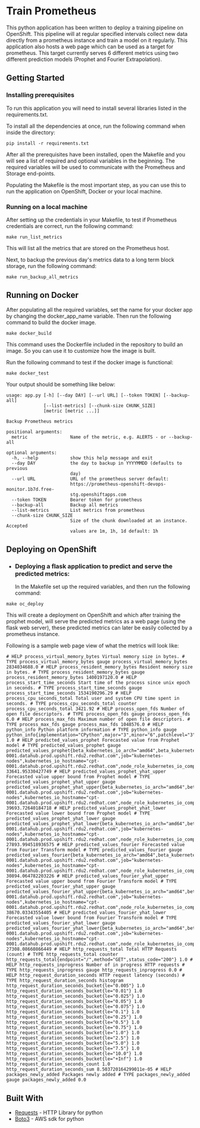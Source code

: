 <!-- # train-prometheus
A simple application to collect data from a prometheus host and train a model on it -->

# Train Prometheus
This python application has been written to deploy a training pipeline on OpenShift. This pipeline will at regular specified intervals collect new data directly from a prometheus instance and train a model on it regularly. This application also hosts a web page which can be used as a target for prometheus. This target currently serves 6 different metrics using two different prediction models (Prophet and Fourier Extrapolation).

## Getting Started

### Installing prerequisites

To run this application you will need to install several libraries listed in the requirements.txt.

To install all the dependencies at once, run the following command when inside the directory:
```
pip install -r requirements.txt
```
After all the prerequisites have been installed, open the Makefile and you will see a list of required and optional variables in the beginning.
The required variables will be used to communicate with the Prometheus and Storage end-points.

Populating the Makefile is the most important step, as you can use this to run the application on OpenShift, Docker or your local machine.

### Running on a local machine

After setting up the credentials in your Makefile, to test if Prometheus credentials are correct, run the following command:
```
make run_list_metrics
```
This will list all the metrics that are stored on the Prometheus host.

Next, to backup the previous day's metrics data to a long term block storage, run the following command:
```
make run_backup_all_metrics
```
## Running on Docker
After populating all the required variables, set the name for your docker app by changing the docker_app_name variable. Then run the following command to build the docker image.
```
make docker_build
```
This command uses the Dockerfile included in the repository to build an image. So you can use it to customize how the image is built.

Run the following command to test if the docker image is functional:
```
make docker_test
```
Your output should be something like below:
```
usage: app.py [-h] [--day DAY] [--url URL] [--token TOKEN] [--backup-all]
              [--list-metrics] [--chunk-size CHUNK_SIZE]
              [metric [metric ...]]

Backup Prometheus metrics

positional arguments:
  metric                Name of the metric, e.g. ALERTS - or --backup-all

optional arguments:
  -h, --help            show this help message and exit
  --day DAY             the day to backup in YYYYMMDD (defaults to previous
                        day)
  --url URL             URL of the prometheus server default:
                        https://prometheus-openshift-devops-monitor.1b7d.free-
                        stg.openshiftapps.com
  --token TOKEN         Bearer token for prometheus
  --backup-all          Backup all metrics
  --list-metrics        List metrics from prometheus
  --chunk-size CHUNK_SIZE
                        Size of the chunk downloaded at an instance. Accepted
                        values are 1m, 1h, 1d default: 1h

```

## Deploying on OpenShift

* ### Deploying a flask application to predict and serve the predicted metrics:
  In the Makefile set up the required variables, and then run the following command:
```
make oc_deploy
```
This will create a deployment on OpenShift and which after training the prophet model, will serve the predicted metrics as a web page (using the flask web server), these predicted metrics can later be easily collected by a prometheus instance.

Following is a sample web page view of what the metrics will look like:
```
# HELP process_virtual_memory_bytes Virtual memory size in bytes. # TYPE process_virtual_memory_bytes gauge process_virtual_memory_bytes 2834034688.0 # HELP process_resident_memory_bytes Resident memory size in bytes. # TYPE process_resident_memory_bytes gauge process_resident_memory_bytes 1400197120.0 # HELP process_start_time_seconds Start time of the process since unix epoch in seconds. # TYPE process_start_time_seconds gauge process_start_time_seconds 1534190296.29 # HELP process_cpu_seconds_total Total user and system CPU time spent in seconds. # TYPE process_cpu_seconds_total counter process_cpu_seconds_total 3421.92 # HELP process_open_fds Number of open file descriptors. # TYPE process_open_fds gauge process_open_fds 6.0 # HELP process_max_fds Maximum number of open file descriptors. # TYPE process_max_fds gauge process_max_fds 1048576.0 # HELP python_info Python platform information # TYPE python_info gauge python_info{implementation="CPython",major="3",minor="6",patchlevel="3",version="3.6.3"} 1.0 # HELP predicted_values_prophet Forecasted value from Prophet model # TYPE predicted_values_prophet gauge predicted_values_prophet{beta_kubernetes_io_arch="amd64",beta_kubernetes_io_os="linux",instance="cpt-0001.datahub.prod.upshift.rdu2.redhat.com",job="kubernetes-nodes",kubernetes_io_hostname="cpt-0001.datahub.prod.upshift.rdu2.redhat.com",node_role_kubernetes_io_compute="true",operation_type="create_container",provider="rhos",quantile="0.5",region="compute",size="small"} 33641.95330427749 # HELP predicted_values_prophet_yhat_upper Forecasted value upper bound from Prophet model # TYPE predicted_values_prophet_yhat_upper gauge predicted_values_prophet_yhat_upper{beta_kubernetes_io_arch="amd64",beta_kubernetes_io_os="linux",instance="cpt-0001.datahub.prod.upshift.rdu2.redhat.com",job="kubernetes-nodes",kubernetes_io_hostname="cpt-0001.datahub.prod.upshift.rdu2.redhat.com",node_role_kubernetes_io_compute="true",operation_type="create_container",provider="rhos",quantile="0.5",region="compute",size="small"} 39693.72640184718 # HELP predicted_values_prophet_yhat_lower Forecasted value lower bound from Prophet model # TYPE predicted_values_prophet_yhat_lower gauge predicted_values_prophet_yhat_lower{beta_kubernetes_io_arch="amd64",beta_kubernetes_io_os="linux",instance="cpt-0001.datahub.prod.upshift.rdu2.redhat.com",job="kubernetes-nodes",kubernetes_io_hostname="cpt-0001.datahub.prod.upshift.rdu2.redhat.com",node_role_kubernetes_io_compute="true",operation_type="create_container",provider="rhos",quantile="0.5",region="compute",size="small"} 27893.994518936575 # HELP predicted_values_fourier Forecasted value from Fourier Transform model # TYPE predicted_values_fourier gauge predicted_values_fourier{beta_kubernetes_io_arch="amd64",beta_kubernetes_io_os="linux",instance="cpt-0001.datahub.prod.upshift.rdu2.redhat.com",job="kubernetes-nodes",kubernetes_io_hostname="cpt-0001.datahub.prod.upshift.rdu2.redhat.com",node_role_kubernetes_io_compute="true",operation_type="create_container",provider="rhos",quantile="0.5",region="compute",size="small"} 30894.064782203226 # HELP predicted_values_fourier_yhat_upper Forecasted value upper bound from Fourier Transform model # TYPE predicted_values_fourier_yhat_upper gauge predicted_values_fourier_yhat_upper{beta_kubernetes_io_arch="amd64",beta_kubernetes_io_os="linux",instance="cpt-0001.datahub.prod.upshift.rdu2.redhat.com",job="kubernetes-nodes",kubernetes_io_hostname="cpt-0001.datahub.prod.upshift.rdu2.redhat.com",node_role_kubernetes_io_compute="true",operation_type="create_container",provider="rhos",quantile="0.5",region="compute",size="small"} 38670.03343554405 # HELP predicted_values_fourier_yhat_lower Forecasted value lower bound from Fourier Transform model # TYPE predicted_values_fourier_yhat_lower gauge predicted_values_fourier_yhat_lower{beta_kubernetes_io_arch="amd64",beta_kubernetes_io_os="linux",instance="cpt-0001.datahub.prod.upshift.rdu2.redhat.com",job="kubernetes-nodes",kubernetes_io_hostname="cpt-0001.datahub.prod.upshift.rdu2.redhat.com",node_role_kubernetes_io_compute="true",operation_type="create_container",provider="rhos",quantile="0.5",region="compute",size="small"} 27308.08660866449 # HELP http_requests_total Total HTTP Requests (count) # TYPE http_requests_total counter http_requests_total{endpoint="/",method="GET",status_code="200"} 1.0 # HELP http_requests_inprogress Number of in progress HTTP requests # TYPE http_requests_inprogress gauge http_requests_inprogress 0.0 # HELP http_request_duration_seconds HTTP request latency (seconds) # TYPE http_request_duration_seconds histogram http_request_duration_seconds_bucket{le="0.005"} 1.0 http_request_duration_seconds_bucket{le="0.01"} 1.0 http_request_duration_seconds_bucket{le="0.025"} 1.0 http_request_duration_seconds_bucket{le="0.05"} 1.0 http_request_duration_seconds_bucket{le="0.075"} 1.0 http_request_duration_seconds_bucket{le="0.1"} 1.0 http_request_duration_seconds_bucket{le="0.25"} 1.0 http_request_duration_seconds_bucket{le="0.5"} 1.0 http_request_duration_seconds_bucket{le="0.75"} 1.0 http_request_duration_seconds_bucket{le="1.0"} 1.0 http_request_duration_seconds_bucket{le="2.5"} 1.0 http_request_duration_seconds_bucket{le="5.0"} 1.0 http_request_duration_seconds_bucket{le="7.5"} 1.0 http_request_duration_seconds_bucket{le="10.0"} 1.0 http_request_duration_seconds_bucket{le="+Inf"} 1.0 http_request_duration_seconds_count 1.0 http_request_duration_seconds_sum 8.503720164299011e-05 # HELP packages_newly_added Packages newly added # TYPE packages_newly_added gauge packages_newly_added 0.0
```

## Built With

* [Requests](http://docs.python-requests.org/en/master/) - HTTP Library for python
* [Boto3](https://boto3.readthedocs.io/en/latest/reference/core/session.html) - AWS sdk for python
